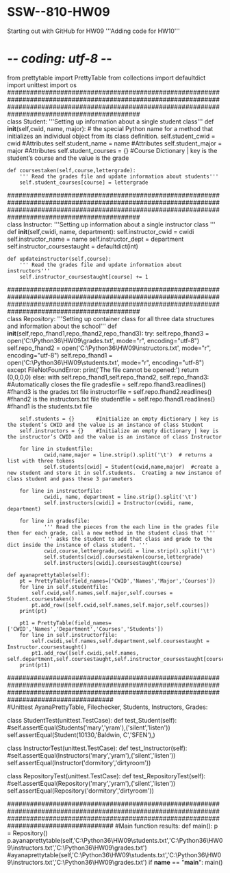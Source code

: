 # SSW--810-HW09
Starting out with GitHub for HW09
'''Adding code for HW10'''
# -*- coding: utf-8 -*-
from prettytable import PrettyTable
from collections import defaultdict
import unittest
import os
###########################################################################################################################################################################################################                    
class Student:
    '''Setting up information about a single student class'''
    def __init__(self,cwid, name, major): # the special Python name for a method that initializes an individual object from its class definition.
        self.student_cwid = cwid          #Attributes
        self.student_name = name          #Attributes
        self.student_major = major        #Attributes
        self.student_courses = {}        #Course Dictionary | key is the student’s course and the value is the grade
        
    def coursestaken(self,course,lettergrade):         
        ''' Read the grades file and update information about students'''  
        self.student_courses[course] = lettergrade
                                                           
###########################################################################################################################################################################################################                    
class Instructor:
    '''Setting up information about a single instructor class '''
    def __init__(self,cwidi, name, department):
        self.instructor_cwid = cwidi
        self.instructor_name = name
        self.instructor_dept = department
        self.instructor_coursestaught = defaultdict(int)
                        
    def updateinstructor(self,course):
        ''' Read the grades file and update information about instructors'''
        self.instructor_coursestaught[course] += 1 

###########################################################################################################################################################################################################                    
class Repository:
    '''Setting up container class for all three data structures and information about the school'''
    def __init__(self,repo_fhand1,repo_fhand2,repo_fhand3):
        try:
            self.repo_fhand3 = open('C:\Python36\HW09\grades.txt', mode="r", encoding="utf-8")
            self.repo_fhand2 = open('C:\Python36\HW09\instructors.txt', mode="r", encoding="utf-8")
            self.repo_fhand1 = open('C:\Python36\HW09\students.txt', mode="r", encoding="utf-8")       
        except FileNotFoundError:
            print('The file cannot be opened:')
            return (0,0,0,0)
        else:
            with self.repo_fhand1,self.repo_fhand2, self.repo_fhand3:   #Automatically closes the file
                gradesfile = self.repo.fhand3.readlines()       #fhand3 is the grades.txt file
                instructorfile = self.repo.fhand2.readlines()   #fhand2 is the instructors.txt file
                studentfile = self.repo.fhand1.readlines()      #fhand1 is the students.txt file
                           
        self.students = {}       #Initialize an empty dictionary | key is the student’s CWID and the value is an instance of class Student 
        self.instructors = {}    #Initialize an empty dictionary | key is the instructor’s CWID and the value is an instance of class Instructor 
 
        for line in studentfile:
                cwid,name,major = line.strip().split('\t')  # returns a list with three tokens
                self.students[cwid] = Student(cwid,name,major)  #create a new student and store it in self.students.  Creating a new instance of class student and pass these 3 parameters
                                
        for line in instructorfile:
                cwidi, name, department = line.strip().split('\t')
                self.instructors[cwidi] = Instructor(cwidi, name, department)
           
        for line in gradesfile:
                ''' Read the pieces from the each line in the grades file then for each grade, call a new method in the student class that '''
                ''' asks the student to add that class and grade to the dict inside the instance of class student. '''
                cwid,course,lettergrade,cwidi = line.strip().split('\t')
                self.students[cwid].coursestaken(course,lettergrade)
                self.instructors[cwidi].coursestaught(course)
                            
    def ayanaprettytable(self):
        pt = PrettyTable(field_names=['CWID','Names','Major','Courses'])    
        for line in self.studentfile:
            self.cwid,self.names,self.major,self.courses = Student.coursestaken()
            pt.add_row([self.cwid,self.names,self.major,self.courses])
        print(pt) 
        
        pt1 = PrettyTable(field_names=['CWID','Names','Department','Courses','Students'])    
        for line in self.instructorfile:
            self.cwidi,self.names,self.department,self.coursestaught = Instructor.coursestaught()
            pt1.add_row([self.cwidi,self.names, self.department,self.coursestaught,self.instructor_coursestaught[course]])
        print(pt1)  
                         
####################################################################################################################################################################################################  
#Unittest AyanaPrettyTable, Filechecker, Students, Instructors, Grades:
      
class StudentTest(unittest.TestCase):
    def test_Student(self):
        #self.assertEqual(Students('mary','yram'),('silent','listen')) 
        self.assertEqual(Student(10130,'Baldwin, C','SFEN'),)  
        
class InstructorTest(unittest.TestCase):
    def test_Instructor(self):
        #self.assertEqual(Instructors('mary','yram'),('silent','listen')) 
        self.assertEqual(Instructor('dormitory','dirtyroom')) 
        
class RepositoryTest(unittest.TestCase):
    def test_RepositoryTest(self):
        #self.assertEqual(Repository('mary','yram'),('silent','listen')) 
        self.assertEqual(Repository('dormitory','dirtyroom')) 
 
####################################################################################################################################################################################################
#Main function results:
def main():
    p = Repository()
    p.ayanaprettytable(self,'C:\Python36\HW09\students.txt','C:\Python36\HW09\instructors.txt','C:\Python36\HW09\grades.txt')
    #ayanaprettytable(self,'C:\Python36\HW09\students.txt','C:\Python36\HW09\instructors.txt','C:\Python36\HW09\grades.txt')
if __name__ == "__main__":
    main()
        

